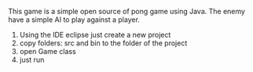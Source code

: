 This game is a simple open source of pong game using Java.
The enemy have a simple AI to play against a player.

1) Using the IDE eclipse just create a new project
2) copy folders: src and bin to the folder of the project
3) open Game class
4) just run


